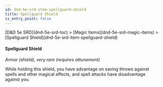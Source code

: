 ```yaml
---
id: dnd-5e-srd-item-spellguard-shield
title: Spellguard Shield
is_entry_point: false
---
```


<breadcrumb>
[D&D 5e SRD](dnd-5e-srd-toc) >  [Magic Items](dnd-5e-srd-magic-items) > [Spellguard Shield](dnd-5e-srd-item-spellguard-shield)
</breadcrumb>

#### Spellguard Shield

*Armor (shield), very rare (requires attunement)*

While holding this shield, you have advantage on saving throws against spells and other magical effects, and spell attacks have disadvantage against you.

